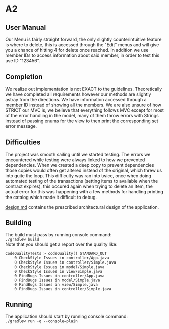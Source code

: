 # A2
## User Manual
Our Menu is fairly straight forward, the only slightly counterintuitive feature is where to delete, this is accessed through the "Edit" menus and will give you a chance of hitting 4 for delete once reached. In addition we use member IDs to access information about said member, in order to test this use ID "123456".

## Completion
We realize out implementation is not EXACT to the guidelines. Theoretically we have completed all requirements however our methods are slightly astray from the directions. We have information accessed through a member ID instead of showing all the members. We are also unsure of how STRICT our MVC is, we believe that everything follows MVC except for most of the error handling in the model, many of them throw errors with Strings instead of passing enums for the view to then print the corresponding set error message. 

## Difficulties
The project was smooth sailing until we started testing. The errors we encountered while testing were always linked to how we prevented dependencies. When we created a deep copy to prevent dependencies those copies would often get altered instead of the original, which threw us into quite the loop. This difficulty was ran into twice, once when doing automated testing of the transactions (setting items to available when the contract expires), this occured again when trying to delete an Item, the actual error for this was happening with a few methods for handling printing the catalog which made it difficult to debug. 


[design.md](design.md) contains the prescribed architectural design of the application.

## Building
The build must pass by running console command:  
`./gradlew build`  
Note that you should get a report over the quality like:
```
CodeQualityTests > codeQuality() STANDARD_OUT
    0 CheckStyle Issues in controller/App.java
    0 CheckStyle Issues in controller/Simple.java
    0 CheckStyle Issues in model/Simple.java
    0 CheckStyle Issues in view/Simple.java
    0 FindBugs Issues in controller/App.java
    0 FindBugs Issues in model/Simple.java
    0 FindBugs Issues in view/Simple.java
    0 FindBugs Issues in controller/Simple.java
```

## Running
The application should start by running console command:  
`./gradlew run -q --console=plain`
